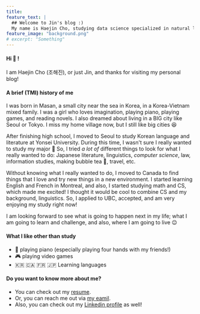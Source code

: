 ```yaml
---
title: 
feature_text: |
  ## Welcome to Jin's blog :)
  My name is Haejin Cho, studying data science specialized in natural language processing.
feature_image: "background.png"
# excerpt: "Something"
---
```


#### Hi 👋 !
I am Haejin Cho (조해진), or just Jin, and thanks for visiting my personal blog!



#### A brief (TMI) history of me
I was born in Masan, a small city near the sea in Korea, in a Korea-Vietnam mixed family. I was a girl who loves imagination, playing piano, playing games, and reading novels. I also dreamed about living in a BIG city like Seoul or Tokyo. I miss my home village now, but I still like big cities 😆

After finishing high school, I moved to Seoul to study Korean language and literature at Yonsei University. During this time, I wasn't sure I really wanted to study my major 🤔 So, I tried *a lot of* different things to look for what I really wanted to do: Japanese literature, linguistics, *computer science*, law, information studies, making bubble tea 🧋, travel, etc.

Without knowing what I really wanted to do, I moved to Canada to find things that I love and try new things in a new environment. I started learning English and French in Montreal, and also, I started studying math and CS, which made me excited! I thought it would be cool to combine CS and my background, linguistics. So, I applied to UBC, accepted, and am very enjoying my study right now!

I am looking forward to see what is going to happen next in my life; what I am going to learn and challenge, and also, where I am going to live 😉


#### What I like other than study
- 🎹 playing piano (especially playing four hands with my friends!)
- 🎮 playing video games
- 🇰🇷 🇨🇦 🇫🇷 🇯🇵 Learning languages


#### Do you want to know more about me?

- You can check out my [resume](https://github.com/jinjin-tonic/jinjin-tonic.github.io/blob/main/resume.pdf).
- Or, you can reach me out via [my eamil](miroirs299@gmail.com).
- Also, you can check out my [Linkedin profile](https://www.linkedin.com/in/haejin-cho-220a3a1b2/) as well!
